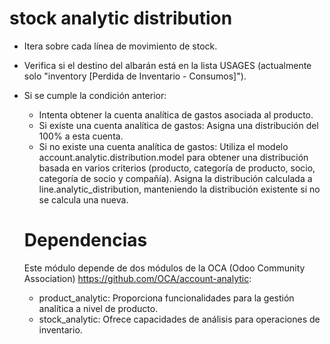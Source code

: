 # stock analytic distribution

- Itera sobre cada línea de movimiento de stock.
- Verifica si el destino del albarán está en la lista USAGES (actualmente solo "inventory [Perdida de Inventario - Consumos]").
- Si se cumple la condición anterior:

  - Intenta obtener la cuenta analítica de gastos asociada al producto.
  - Si existe una cuenta analítica de gastos:
    Asigna una distribución del 100% a esta cuenta.
  - Si no existe una cuenta analítica de gastos:
    Utiliza el modelo account.analytic.distribution.model para obtener una distribución basada en varios criterios (producto, categoría de producto, socio, categoría de socio y compañía).
    Asigna la distribución calculada a line.analytic_distribution, manteniendo la distribución existente si no se calcula una nueva.

  # Dependencias

  Este módulo depende de dos módulos de la OCA (Odoo Community Association) https://github.com/OCA/account-analytic:

  - product_analytic: Proporciona funcionalidades para la gestión analítica a nivel de producto.
  - stock_analytic: Ofrece capacidades de análisis para operaciones de inventario.
